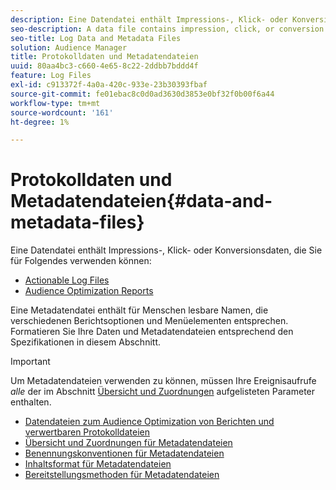 ```yaml
---
description: Eine Datendatei enthält Impressions-, Klick- oder Konversionsdaten, die Sie in Audience Optimization-Berichten und für verwertbare Protokolldateien verwenden können. Eine Metadatendatei enthält für Menschen lesbare Namen, die verschiedenen Berichtsoptionen und Menüelementen entsprechen. Formatieren Sie Ihre Daten und Metadatendateien entsprechend den Spezifikationen in diesem Abschnitt.
seo-description: A data file contains impression, click, or conversion data that you can use in the Audience Optimization reports and for Actionable Log Files. A metadata file contains human-readable names that correspond to various report options and menu items. Format your data and metadata files according to the specifications in this section.
seo-title: Log Data and Metadata Files
solution: Audience Manager
title: Protokolldaten und Metadatendateien
uuid: 80aa4bc3-c660-4e65-8c22-2ddbb7bddd4f
feature: Log Files
exl-id: c913372f-4a0a-420c-933e-23b30393fbaf
source-git-commit: fe01ebac8c0d0ad3630d3853e0bf32f0b00f6a44
workflow-type: tm+mt
source-wordcount: '161'
ht-degree: 1%

---
```


# Protokolldaten und Metadatendateien{#data-and-metadata-files}

Eine Datendatei enthält Impressions-, Klick- oder Konversionsdaten, die Sie für Folgendes verwenden können:

* [Actionable Log Files](/help/using/integration/media-data-integration/actionable-log-files.md)
* [Audience Optimization Reports](/help/using/reporting/audience-optimization-reports/audience-optimization-reports.md)

Eine Metadatendatei enthält für Menschen lesbare Namen, die verschiedenen Berichtsoptionen und Menüelementen entsprechen. Formatieren Sie Ihre Daten und Metadatendateien entsprechend den Spezifikationen in diesem Abschnitt.

>[!IMPORTANT]
>
>Um Metadatendateien verwenden zu können, müssen Ihre Ereignisaufrufe *alle* der im Abschnitt [Übersicht und Zuordnungen](../../../reporting/audience-optimization-reports/metadata-files-intro/metadata-file-overview.md) aufgelisteten Parameter enthalten.

* [Datendateien zum Audience Optimization von Berichten und verwertbaren Protokolldateien](/help/using/reporting/audience-optimization-reports/metadata-files-intro/datafiles-intro.md)
* [Übersicht und Zuordnungen für Metadatendateien](/help/using/reporting/audience-optimization-reports/metadata-files-intro/metadata-file-overview.md)
* [Benennungskonventionen für Metadatendateien](/help/using/reporting/audience-optimization-reports/metadata-files-intro/metadata-file-names.md)
* [Inhaltsformat für Metadatendateien](/help/using/reporting/audience-optimization-reports/metadata-files-intro/metadata-file-contents.md)
* [Bereitstellungsmethoden für Metadatendateien](/help/using/reporting/audience-optimization-reports/metadata-files-intro/metadata-delivery-methods.md)
